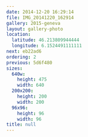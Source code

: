 ```yaml
---
date: 2014-12-20 16:29:14
file: IMG_20141220_162914
gallery: 2015-geneva
layout: gallery-photo
location:
  latitude: 46.213809944444
  longitude: 6.1524491111111
next: eb22ad6
ordering: 2
previous: 5d6f480
sizes:
  640w:
    height: 475
    width: 640
  200x200:
    height: 200
    width: 200
  96x96:
    height: 96
    width: 96
title: null
---
```

